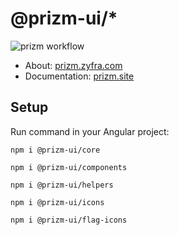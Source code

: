 # @prizm-ui/*

![prizm workflow](https://github.com/zyfra/Prizm/actions/workflows/ci.yml/badge.svg)

- About: [prizm.zyfra.com](http://prizm.zyfra.com/)
- Documentation: [prizm.site](http://prizm.site/)

## Setup

Run command in your Angular project:

```
npm i @prizm-ui/core

npm i @prizm-ui/components

npm i @prizm-ui/helpers

npm i @prizm-ui/icons

npm i @prizm-ui/flag-icons
```
